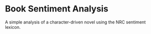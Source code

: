 # Book Sentiment Analysis

A simple analysis of a character-driven novel using the NRC sentiment lexicon. 
